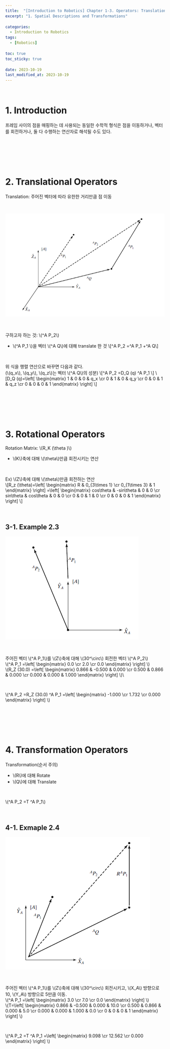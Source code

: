 ```yaml
---
title:  "[Introduction to Robotics] Chapter 1-3. Operators: Translations, Rotations, and Transformations"
excerpt: "1. Spatial Descriptions and Transformations"

categories:
  - Introduction to Robotics
tags:
  - [Robotics]

toc: true
toc_sticky: true
 
date: 2023-10-19
last_modified_at: 2023-10-19
---
```


&nbsp;

# 1. Introduction
프레임 사이의 점을 매핑하는 데 사용되는 동일한 수학적 형식은 점을 이동하거나, 벡터를 회전하거나, 둘 다 수행하는 연산자로 해석될 수도 있다.

&nbsp;

&nbsp;

&nbsp;

# 2. Translational Operators
Translation: 주어진 벡터에 따라 유한한 거리만큼 점 이동

&nbsp;

![image](/assets/images/IR_Figure2.9.png)

&nbsp;

구하고자 하는 것: \\(^A P_2\\)
- \\(^A P_1 \\)을 벡터 \\(^A Q\\)에 대해 translate 한 것
\\[^A P_2 =^A P_1 +^A Q\\]

&nbsp;

위 식을 행렬 연산으로 바꾸면 다음과 같다.\
(\\(q_x\\), \\(q_y\\), \\(q_z\\)는 벡터 \\(^A Q\\)의 성분)
\\[^A P_2 =D_Q (q) ^A P_1 \\]
\\[D_Q (q)=\left[ \begin{matrix} 1 & 0 & 0 & q_x \cr 0 & 1 & 0 & q_y \cr 0 & 0 & 1 & q_z \cr 0 & 0 & 0 & 1 \end{matrix} \right] \\]

&nbsp;

&nbsp;

&nbsp;

# 3. Rotational Operators
Rotation Matrix: \\(R_K (\theta )\\)
- \\(K\\)축에 대해 \\(\theta\\)만큼 회전시키는 연산

&nbsp;

Ex) \\(Z\\)축에 대해 \\(\theta\\)만큼 회전하는 연산\
\\[R_z (\theta)=\left[ \begin{matrix} R & 0_{3\times 1} \cr 0_{1\times 3} & 1 \end{matrix} \right] =\left[ \begin{matrix} cos\theta & -sin\theta & 0 & 0 \cr sin\theta & cos\theta & 0 & 0 \cr 0 & 0 & 1 & 0 \cr 0 & 0 & 0 & 1 \end{matrix} \right] \\]

&nbsp;

## 3-1. Example 2.3
![image](/assets/images/IR_Figure2.10.png)

&nbsp;

주어진 벡터 \\(^A P_1\\)를 \\(Z\\)축에 대해 \\(30^\circ\\) 회전한 벡터 \\(^A P_2\\)\
\\(^A P_1 =\left[ \begin{matrix} 0.0 \cr 2.0 \cr 0.0 \end{matrix} \right] \\)\
\\(R_Z (30.0) =\left[ \begin{matrix} 0.866 & -0.500 & 0.000 \cr 0.500 & 0.866 & 0.000 \cr 0.000 & 0.000 & 1.000 \end{matrix} \right] \\)\

&nbsp;

\\(^A P_2 =R_Z (30.0) ^A P_1 =\left[ \begin{matrix} -1.000 \cr 1.732 \cr 0.000 \end{matrix} \right] \\)

&nbsp;

&nbsp;

&nbsp;

# 4. Transformation Operators
Transformation(순서 주의)
- \\(R\\)에 대해 Rotate
- \\(Q\\)에 대해 Translate

&nbsp;

\\(^A P_2 =T ^A P_1\\)

&nbsp;

## 4-1. Exmaple 2.4
![image](/assets/images/IR_Figure2.11.png)

&nbsp;

주어진 벡터 \\(^A P_1\\)를 \\(Z\\)축에 대해 \\(30^\circ\\) 회전시키고, \\(X_A\\) 방향으로 10, \\(Y_A\\) 방향으로 5만큼 이동.\
\\(^A P_1 =\left[ \begin{matrix} 3.0 \cr 7.0 \cr 0.0 \end{matrix} \right] \\)\
\\(T=\left[ \begin{matrix} 0.866 & -0.500 & 0.000 & 10.0 \cr 0.500 & 0.866 & 0.000 & 5.0 \cr 0.000 & 0.000 & 1.000 & 0.0 \cr 0 & 0 & 0 & 1 \end{matrix} \right] \\)

&nbsp;

\\(^A P_2 =T ^A P_1 =\left[ \begin{matrix} 9.098 \cr 12.562 \cr 0.000 \end{matrix} \right] \\)
